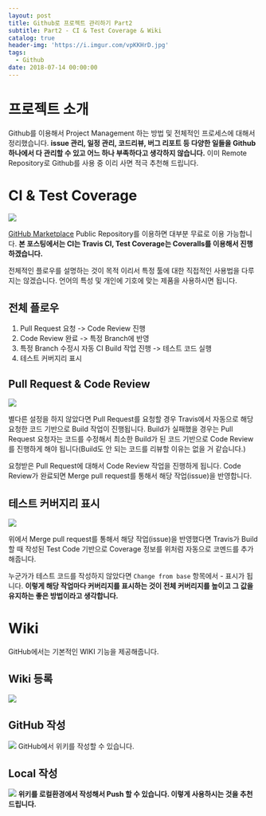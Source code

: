```yaml
---
layout: post
title: Github로 프로젝트 관리하기 Part2
subtitle: Part2 - CI & Test Coverage & Wiki
catalog: true
header-img: 'https://i.imgur.com/vpKKHrD.jpg'
tags:
  - Github
date: 2018-07-14 00:00:00
---
```


# 프로젝트 소개
Github를 이용해서 Project Management 하는 방법 및 전체적인 프로세스에 대해서 정리했습니다. **issue 관리, 일정 관리, 코드리뷰, 버그 리포트 등 다양한 일들을 Github 하나에서 다 관리할 수 있고 어느 하나 부족하다고 생각하지 않습니다.** 이미 Remote Repository로 Github를 사용 중 이리 사면 적극 추천해 드립니다. 

# CI & Test Coverage
![](https://i.imgur.com/G5jo0Ty.png)

[GitHub Marketplace](https://github.com/marketplace/category/continuous-integration) Public Repository를 이용하면 대부분 무료로 이용 가능합니다. **본 포스팅에서는  CI는 Travis CI, Test Coverage는 Coveralls를 이용해서 진행하겠습니다.**

전체적인 플로우를 설명하는 것이 목적 이리서 특정 툴에 대한 직접적인 사용법을 다루지는 않겠습니다. 언어의 특성 및 개인에 기호에 맞는 제품을 사용하시면 됩니다.

## 전체 플로우
1. Pull Request 요청 -> Code Review 진행
2. Code Review 완료 -> 특정 Branch에 반영
3. 특정 Branch 수정시 자동 CI Build 작업 진행 -> 테스트 코드 실행
4. 테스트 커버지리 표시

## Pull Request & Code Review
![](https://i.imgur.com/q6HmT7o.png)

별다른 설정을 하지 않았다면 Pull Request를 요청할 경우 Travis에서 자동으로 해당 요청한 코드 기반으로 Build 작업이 진행됩니다. Build가 실패했을 경우는 Pull Request 요청자는 코드를 수정해서 최소한 Build가 된 코드 기반으로 Code Review를 진행하게 해야 됩니다(Build도 안 되는 코드를 리뷰할 이유는 없을 거 같습니다.)

요청받은 Pull Request에 대해서 Code Review 작업을 진행하게 됩니다. Code Review가 완료되면 Merge pull request를 통해서 해당 작업(issue)을 반영합니다.

## 테스트 커버지리 표시
![](https://i.imgur.com/U1ROYeE.png)

위에서 Merge pull request를 통해서 해당 작업(issue)을 반영했다면 Travis가 Build 할 때 작성된 Test Code 기반으로 Coverage 정보를 위처럼 자동으로 코멘드를 추가해줍니다.

누군가가 테스트 코드를 작성하지 않았다면 `Change from base` 항목에서 - 표시가 됩니다. **이렇게 해당 작업마다 커버리지를 표시하는 것이 전체 커버리지를 높이고 그 값을 유지하는 좋은 방법이라고 생각합니다.**

# Wiki
GitHub에서는 기본적인 WIKI 기능을 제공해줍니다. 

## Wiki 등록
![](https://github.com/cheese10yun/github/blob/master/images/wiki.gif?raw=true)

## GitHub 작성
![](https://i.imgur.com/t3LuQsm.png)
GitHub에서 위키를 작성할 수 있습니다.

## Local 작성
![](https://i.imgur.com/Ff6Heeb.png)
**위키를 로컬환경에서 작성해서 Push 할 수 있습니다. 이렇게 사용하시는 것을 추천 드립니다.**